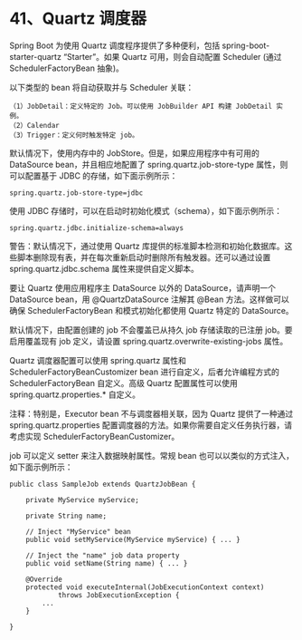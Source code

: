 # 41、Quartz 调度器

Spring Boot 为使用 Quartz 调度程序提供了多种便利，包括 spring-boot-starter-quartz “Starter”。如果 Quartz 可用，则会自动配置 Scheduler (通过 SchedulerFactoryBean 抽象)。

以下类型的 bean 将自动获取并与 Scheduler 关联：

```
（1）JobDetail：定义特定的 Job。可以使用 JobBuilder API 构建 JobDetail 实例。
（2）Calendar
（3）Trigger：定义何时触发特定 job。
```

默认情况下，使用内存中的 JobStore。但是，如果应用程序中有可用的 DataSource bean，并且相应地配置了 spring.quartz.job-store-type 属性，则可以配置基于 JDBC 的存储，如下面示例所示：

```
spring.quartz.job-store-type=jdbc
```

使用 JDBC 存储时，可以在启动时初始化模式（schema），如下面示例所示：

```
spring.quartz.jdbc.initialize-schema=always
```

警告：默认情况下，通过使用 Quartz 库提供的标准脚本检测和初始化数据库。这些脚本删除现有表，并在每次重新启动时删除所有触发器。还可以通过设置 spring.quartz.jdbc.schema 属性来提供自定义脚本。

要让 Quartz 使用应用程序主 DataSource 以外的 DataSource，请声明一个 DataSource bean，用 @QuartzDataSource 注解其 @Bean 方法。这样做可以确保 SchedulerFactoryBean 和模式初始化都使用 Quartz 特定的 DataSource。

默认情况下，由配置创建的 job 不会覆盖已从持久 job 存储读取的已注册 job。要启用覆盖现有 job 定义，请设置 spring.quartz.overwrite-existing-jobs 属性。

Quartz 调度器配置可以使用 spring.quartz 属性和 SchedulerFactoryBeanCustomizer bean 进行自定义，后者允许编程方式的 SchedulerFactoryBean 自定义。高级 Quartz 配置属性可以使用 spring.quartz.properties.* 自定义。

注释：特别是，Executor bean 不与调度器相关联，因为 Quartz 提供了一种通过 spring.quartz.properties 配置调度器的方法。如果你需要自定义任务执行器，请考虑实现 SchedulerFactoryBeanCustomizer。

job 可以定义 setter 来注入数据映射属性。常规 bean 也可以以类似的方式注入，如下面示例所示：

```
public class SampleJob extends QuartzJobBean {

    private MyService myService;

    private String name;

    // Inject "MyService" bean
    public void setMyService(MyService myService) { ... }

    // Inject the "name" job data property
    public void setName(String name) { ... }

    @Override
    protected void executeInternal(JobExecutionContext context)
            throws JobExecutionException {
        ...
    }

}
```
